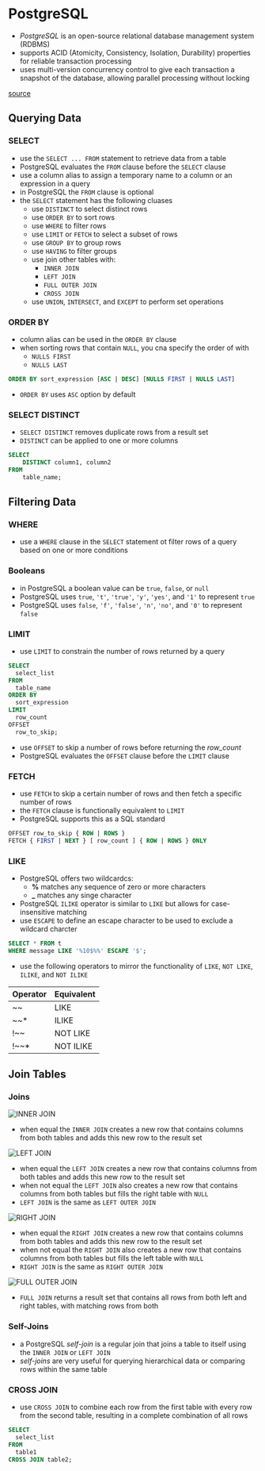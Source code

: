 # PostgreSQL
- *PostgreSQL* is an open-source relational database management system (RDBMS)
- supports ACID (Atomicity, Consistency, Isolation, Durability) properties for reliable transaction processing
- uses multi-version concurrency control to give each transaction a snapshot of the database, allowing parallel processing without locking

[source](https://neon.tech/postgresql/tutorial)

## Querying Data
### SELECT
- use the `SELECT ... FROM` statement to retrieve data from a table
- PostgreSQL evaluates the `FROM` clause before the `SELECT` clause
- use a column alias to assign a temporary name to a column or an expression in a query
- in PostgreSQL the `FROM` clause is optional 
- the `SELECT` statement has the following cluases
    - use `DISTINCT` to select distinct rows
    - use `ORDER BY` to sort rows 
    - use `WHERE` to filter rows
    - use `LIMIT` or `FETCH` to select a subset of rows
    - use `GROUP BY` to group rows
    - use `HAVING` to filter groups
    - use join other tables with:
        - `INNER JOIN`
        - `LEFT JOIN`
        - `FULL OUTER JOIN`
        - `CROSS JOIN`
    - use `UNION`, `INTERSECT`, and `EXCEPT` to perform set operations

### ORDER BY
- column alias can be used in the `ORDER BY` clause 
- when sorting rows that contain `NULL`, you cna specify the order of with
    - `NULLS FIRST`
    - `NULLS LAST`
```sql
ORDER BY sort_expression [ASC | DESC] [NULLS FIRST | NULLS LAST]
```
- `ORDER BY` uses `ASC` option by default

### SELECT DISTINCT
- `SELECT DISTINCT` removes duplicate rows from a result set
- `DISTINCT` can be applied to one or more columns
```sql
SELECT
    DISTINCT column1, column2
FROM
    table_name;
```

## Filtering Data
### WHERE
- use a `WHERE` clause in the `SELECT` statement ot filter rows of a query based on one or more conditions

### Booleans
- in PostgreSQL a boolean value can be `true`, `false`, or `null`
- PostgreSQL uses `true`, `'t'`, `'true'`, `'y'`, `'yes'`, and `'1'` to represent `true`
- PostgreSQL uses `false`, `'f'`, `'false'`, `'n'`, `'no'`, and `'0'` to represent `false`

### LIMIT
- use `LIMIT` to constrain the number of rows returned by a query

```sql
SELECT
  select_list
FROM
  table_name
ORDER BY
  sort_expression
LIMIT
  row_count
OFFSET
  row_to_skip;
```
- use `OFFSET` to skip a number of rows before returning the *row_count*
- PostgreSQL evaluates the `OFFSET` clause before the `LIMIT` clause

### FETCH
- use `FETCH` to skip a certain number of rows and then fetch a specific number of rows
- the `FETCH` clause is functionally equivalent to `LIMIT`
- PostgreSQL supports this as a SQL standard
```sql
OFFSET row_to_skip { ROW | ROWS }
FETCH { FIRST | NEXT } [ row_count ] { ROW | ROWS } ONLY
```

### LIKE
- PostgreSQL offers two wildcardcs:
    - **%** matches any sequence of zero or more characters
    - **_** matches any singe character
- PostgreSQL `ILIKE` operator is similar to `LIKE` but allows for case-insensitive matching
- use `ESCAPE` to define an escape character to be used to exclude a wildcard charcter
```sql
SELECT * FROM t
WHERE message LIKE '%10$%%' ESCAPE '$';
```
- use the following operators to mirror the functionality of `LIKE`, `NOT LIKE`, `ILIKE`, and `NOT ILIKE`

| Operator | Equivalent |
|----------|------------|
| ~~ | LIKE |
| ~~* | ILIKE |
| !~~ | NOT LIKE |
| !~~* | NOT ILIKE |

## Join Tables
### Joins
![INNER JOIN](~/Pictures/Notes/PostgreSQL-Join-Inner-Join.avif)
- when equal the `INNER JOIN` creates a new row that contains columns from both tables and adds this new row to the result set

![LEFT JOIN](https://neon.tech/_next/image?url=%2Fpostgresqltutorial%2FPostgreSQL-Join-Left-Join.png&w=256&q=75&dpl=dpl_E7KLtH8jYxaZHJ8xeui4VnF9NBPK)
- when equal the `LEFT JOIN` creates a new row that contains columns from both tables and adds this new row to the result set
- when not equal the `LEFT JOIN` also creates a new row that contains columns from both tables but fills the right table with `NULL`
- `LEFT JOIN` is the same as `LEFT OUTER JOIN`

![RIGHT JOIN](https://neon.tech/_next/image?url=%2Fpostgresqltutorial%2FPostgreSQL-Join-Right-Join.png&w=256&q=75&dpl=dpl_E7KLtH8jYxaZHJ8xeui4VnF9NBPK)
- when equal the `RIGHT JOIN` creates a new row that contains columns from both tables and adds this new row to the result set
- when not equal the `RIGHT JOIN` also creates a new row that contains columns from both tables but fills the left table with `NULL`
- `RIGHT JOIN` is the same as `RIGHT OUTER JOIN`

![FULL OUTER JOIN](https://neon.tech/_next/image?url=%2Fpostgresqltutorial%2FPostgreSQL-Join-Full-Outer-Join.png&w=256&q=75&dpl=dpl_E7KLtH8jYxaZHJ8xeui4VnF9NBPK)
- `FULL JOIN` returns a result set that contains all rows from both left and right tables, with matching rows from both

### Self-Joins
- a PostgreSQL *self-join* is a regular join that joins a table to itself using the `INNER JOIN` or `LEFT JOIN`
- *self-joins* are very useful for querying hierarchical data or comparing rows within the same table

### CROSS JOIN
- use `CROSS JOIN` to combine each row from the first table with every row from the second table, resulting in a complete combination of all rows
```sql
SELECT
  select_list
FROM
  table1
CROSS JOIN table2;
```














